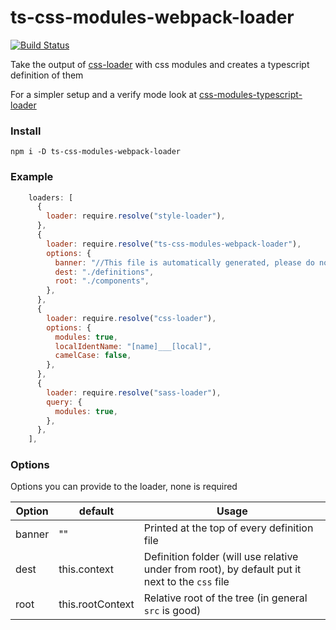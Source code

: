 # ts-css-modules-webpack-loader

[![Build Status](https://travis-ci.com/YvanGuidoin/ts-css-modules-webpack-loader.svg?branch=master)](https://travis-ci.com/YvanGuidoin/ts-css-modules-webpack-loader)

Take the output of [css-loader](https://github.com/webpack-contrib/css-loader) with css modules and creates a typescript definition of them

For a simpler setup and a verify mode look at [css-modules-typescript-loader](https://github.com/seek-oss/css-modules-typescript-loader)

### Install

```
npm i -D ts-css-modules-webpack-loader
```

### Example

```javascript
    loaders: [
      {
        loader: require.resolve("style-loader"),
      },
      {
        loader: require.resolve("ts-css-modules-webpack-loader"),
        options: {
          banner: "//This file is automatically generated, please do not change this file!",
          dest: "./definitions",
          root: "./components",
        },
      },
      {
        loader: require.resolve("css-loader"),
        options: {
          modules: true,
          localIdentName: "[name]___[local]",
          camelCase: false,
        },
      },
      {
        loader: require.resolve("sass-loader"),
        query: {
          modules: true,
        },
      },
    ],
```

### Options

Options you can provide to the loader, none is required

| Option | default          | Usage                                                                                           |
| ------ | ---------------- | ----------------------------------------------------------------------------------------------- |
| banner | ""               | Printed at the top of every definition file                                                     |
| dest   | this.context     | Definition folder (will use relative under from root), by default put it next to the `css` file |
| root   | this.rootContext | Relative root of the tree (in general `src` is good)                                            |
